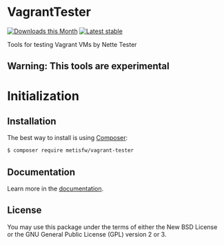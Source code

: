# VagrantTester

[![Downloads this Month](https://img.shields.io/packagist/dm/metisfw/paypal.svg)](https://packagist.org/packages/metisfw/paypal)
[![Latest stable](https://img.shields.io/packagist/v/metisfw/paypal.svg)](https://packagist.org/packages/metisfw/paypal)

Tools for testing Vagrant VMs by Nette Tester

## Warning: This tools are experimental

# Initialization


## Installation
The best way to install is using  [Composer](http://getcomposer.org/):

```sh
$ composer require metisfw/vagrant-tester
```

## Documentation

Learn more in the [documentation](https://github.com/MetisFW/VagrantTester/blob/master/docs/en/index.md).

## License

You may use this package under the terms of either
the New BSD License or the GNU General Public License (GPL) version 2 or 3.

